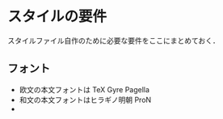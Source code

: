 # スタイルの要件
スタイルファイル自作のために必要な要件をここにまとめておく．

## フォント
- 欧文の本文フォントは TeX Gyre Pagella
- 和文の本文フォントはヒラギノ明朝 ProN
- 
